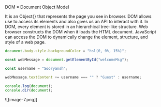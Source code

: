 DOM = Document Object Model

It is an Object{} that represents the page you see in browser.
DOM allows use to access its elements and also gives us an API to interact with it.
In DOM, every element is stored in an hierarchical tree-like structure.
Web browser constructs the DOM when it loads the HTML document.
JavaScript can access the DOM to dynamically change the element, structure, and style of a web page.

``` javascript
document.body.style.backgroundColor = "hsl(0, 0%, 15%)";

const webMessage = document.getElementById("welcomeMsg");

const username = "Sooryansh";

webMessage.textContent += username === "" ? "Guest" : username;

console.log(document);
console.dir(document);
```

![[image-7.png]]